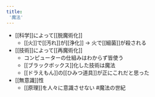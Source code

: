 ```yaml
---
title:
 '魔法'
---
```


- [[科学]]によって[[脱魔術化]]
    - [[火]]で[[汚れ]]が[[浄化]] -> 火で[[細菌]]が殺される
- [[技術]]によって[[再魔術化]]
    - コンピューターの仕組みはわからず皆使う
    - [[ブラックボックス]]化した技術は魔法
    - [[ドラえもん]]の[[ひみつ道具]]が正にこれだと思った
- [[無意識]]性
    - [[原理]]を人々に意識させない
#魔法の世紀